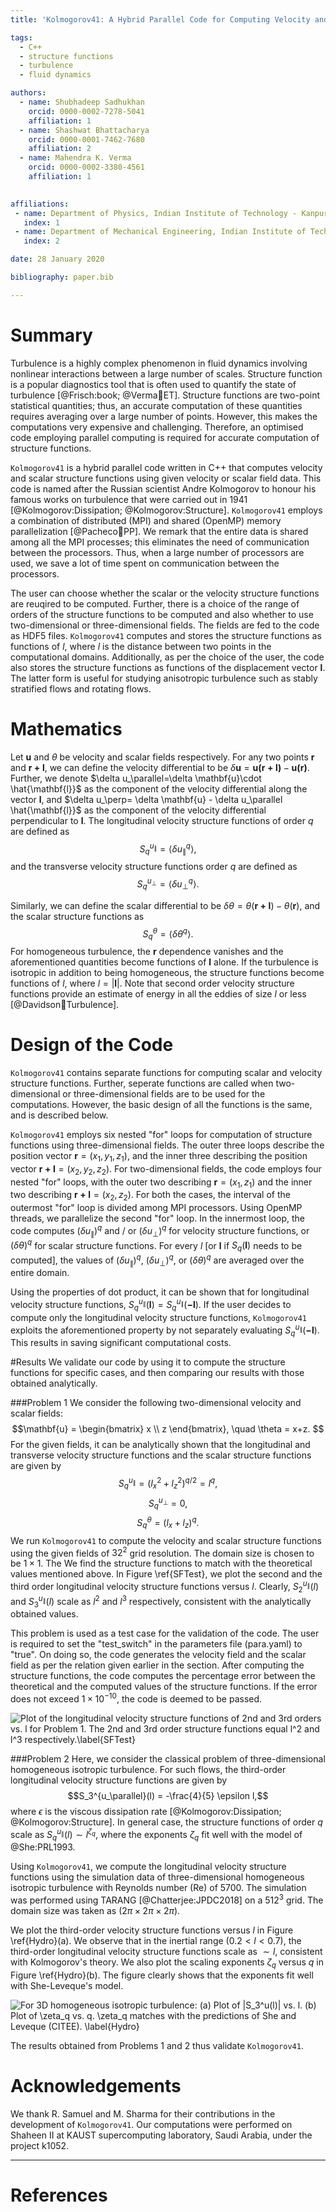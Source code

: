 ```yaml
---
title: 'Kolmogorov41: A Hybrid Parallel Code for Computing Velocity and Scalar Structure Functions'

tags:
  - C++
  - structure functions
  - turbulence
  - fluid dynamics

authors:
  - name: Shubhadeep Sadhukhan
    orcid: 0000-0002-7278-5041
    affiliation: 1
  - name: Shashwat Bhattacharya
    orcid: 0000-0001-7462-7680
    affiliation: 2
  - name: Mahendra K. Verma
    orcid: 0000-0002-3380-4561
    affiliation: 1
  

affiliations:
 - name: Department of Physics, Indian Institute of Technology - Kanpur
   index: 1
 - name: Department of Mechanical Engineering, Indian Institute of Technology - Kanpur
   index: 2

date: 28 January 2020

bibliography: paper.bib

---
```


# Summary

Turbulence is a highly complex phenomenon in fluid dynamics involving nonlinear interactions between a large number of scales. Structure function is a popular diagnostics tool that is often used to quantify the state of turbulence [@Frisch:book; @Verma:book:ET].  Structure functions are two-point statistical quantities; thus, an accurate computation of these quantities requires averaging over a large number of points. However, this makes the computations very expensive and challenging. Therefore, an optimised code employing parallel computing is required for accurate computation of structure functions.  

 ``Kolmogorov41`` is a hybrid parallel code written in C++ that computes velocity and scalar structure functions using given velocity or scalar field data. This code is named after the Russian scientist Andre Kolmogorov to honour his famous works on turbulence that were carried out in 1941 [@Kolmogorov:Dissipation; @Kolmogorov:Structure]. ``Kolmogorov41`` employs a combination of distributed (MPI) and shared (OpenMP) memory parallelization [@Pacheco:book:PP]. We remark that the entire data is shared among all the MPI processes; this eliminates the need of communication between the processors. Thus, when a large number of processors are used, we save a lot of time spent on communication between the processors. 
 
 The user can choose whether the scalar or the velocity structure functions are reuqired to be computed. Further, there is a choice of the range of orders of the structure functions to be computed and also whether to use two-dimensional or three-dimensional fields. The fields are fed to the code as HDF5 files. 
 ``Kolmogorov41`` computes and stores the structure functions as functions of $l$, where $l$ is the distance between two points in the computational domains. Additionally, as per the choice of the user, the code also stores the structure functions as functions of the displacement vector $\mathbf{l}$. The latter form is useful for studying anisotropic turbulence such as stably stratified flows and rotating flows.  


# Mathematics

Let $\mathbf{u}$ and $\theta$ be velocity and scalar fields respectively. For any two points $\mathbf{r}$ and $\mathbf{r+l}$, we can define the velocity differential to be $\delta \mathbf{u} = \mathbf{u(r+l)}-\mathbf{u(r)}$. Further, we denote $\delta u_\parallel=\delta \mathbf{u}\cdot \hat{\mathbf{l}}$ as the component of the velocity differential along the vector $\mathbf{l}$, and $\delta u_\perp= \delta \mathbf{u} - \delta u_\parallel \hat{\mathbf{l}}$ as the component of the velocity differential perpendicular to $\mathbf{l}$. The longitudinal velocity structure functions of order $q$ are defined as
$$ S_q^{u_\parallel} = \langle \delta u_\parallel^q \rangle,$$ 
and the transverse velocity structure functions order 
$q$ are defined as 
$$ S_q^{u_\perp} = \langle \delta u_\perp^q \rangle. $$ 

Similarly, we can define the scalar differential to be $\delta \theta = \theta (\mathbf{r+l}) - \theta(\mathbf{r})$, and the scalar structure functions as 
$$ S_q^\theta = \langle \delta \theta^q\rangle. $$
For homogeneous turbulence, the $\mathbf{r}$ dependence vanishes and the aforementioned quantities become functions of $\mathbf{l}$ alone. If the turbulence is isotropic in addition to being homogeneous, the structure functions become functions of $l$, where $l=|\mathbf{l}|$. Note that second order velocity structure functions provide an estimate of energy in all the eddies of size $l$ or less [@Davidson:book:Turbulence]. 

# Design of the Code

``Kolmogorov41`` contains separate functions for computing scalar and velocity structure functions. Further, seperate functions are called when two-dimensional or three-dimensional fields are to be used for the computations. However, the basic design of all the functions is the same, and is described below.

`Kolmogorov41` employs six nested "for" loops for computation of structure functions using three-dimensional fields. The outer three loops describe the position vector $\mathbf{r}=(x_1,y_1,z_1)$, and the inner three describing the position vector $\mathbf{r+l}=(x_2,y_2,z_2)$. For two-dimensional fields, the code employs four nested "for" loops, with the outer two describing $\mathbf{r}=(x_1,z_1)$ and the inner two describing $\mathbf{r+l}=(x_2,z_2)$. For both the cases, the interval of the outermost "for" loop is divided among MPI processors. Using OpenMP threads, we parallelize the second "for" loop. In the innermost loop, the code computes $(\delta u_\parallel)^q$ and / or $(\delta u_\perp)^q$ for velocity structure functions, or $(\delta \theta)^q$ for scalar structure functions. For every $l$ [or $\mathbf{l}$ if $S_q(\mathbf{l})$ needs to be computed], the values of $(\delta u_\parallel)^q$, $(\delta u_\perp)^q$, or $(\delta \theta)^q$ are averaged over the entire domain. 

Using the properties of dot product, it can be shown that for longitudinal velocity structure functions, $S_q^{u_\parallel}(\mathbf{l})= S_q^{u_\parallel}(\mathbf{-l})$. If the user decides to compute only the longitudinal velocity structure functions, `Kolmogorov41` exploits the aforementioned property by not separately evaluating $S_q^{u_\parallel}(\mathbf{-l})$. This results in saving significant computational costs.    

 
#Results
We validate our code by using it to compute the structure functions for specific cases, and then comparing our results with those obtained analytically.

###Problem 1
We consider the following two-dimensional velocity and scalar fields:
$$\mathbf{u} = 
\begin{bmatrix} 
x \\ z
\end{bmatrix}, \quad \theta = x+z.
$$
For the given fields, it can be analytically shown that the longitudinal and transverse velocity structure functions and the scalar structure functions are given by 
$$S_q^{u_\parallel} = (l_x^2 + l_z^2)^{q/2} = l^q,$$
$$S_q^{u_\perp} = 0,$$
$$S_q^\theta = (l_x+l_z)^q.$$
We run ``Kolmogorov41`` to compute the velocity and scalar structure functions using the given fields of $32^2$ grid resolution. The domain size is chosen to be $1 \times 1$. The We find the structure functions to match with the theoretical values mentioned above. In Figure \ref{SFTest}, we plot the second and the third order longitudinal velocity structure functions versus $l$. Clearly, $S_2^{u_\parallel}(l)$ and $S_3^{u_\parallel}(l)$ scale as $l^2$ and $l^3$ respectively, consistent with the analytically obtained values. 

This problem is used as a test case for the validation of the code. The user is required to set the "test_switch" in the parameters file (para.yaml) to "true". On doing so, the code generates the velocity field and the scalar field as per the relation given earlier in the section. After computing the structure functions, the code computes the percentage error between the theoretical and the computed values of the structure functions. If the error does not exceed $1\times 10^{-10}$, the code is deemed to be passed.

![Plot of the longitudinal velocity structure functions of 2nd and 3rd orders vs. $l$ for Problem 1. The 2nd and 3rd order structure functions equal $l^2$ and $l^3$ respectively.\label{SFTest}](SF_test.png)


###Problem 2
Here, we consider the classical problem of three-dimensional homogeneous isotropic turbulence. For such flows, the third-order longitudinal velocity structure functions are given by
$$S_3^{u_\parallel}(l) = -\frac{4}{5} \epsilon l,$$
where $\epsilon$ is the viscous dissipation rate [@Kolmogorov:Dissipation; @Kolmogorov:Structure]. In general case, the structure functions of order $q$ scale as $S_q^{u_\parallel}(l) \sim l^{\zeta_q}$, where the exponents $\zeta_q$ fit well with the model of @She:PRL1993.  

Using ``Kolmogorov41``, we compute the longitudinal velocity structure functions using the simulation data of three-dimensional homogeneous isotropic turbulence with Reynolds number (Re) of 5700. The simulation was performed using TARANG [@Chatterjee:JPDC2018] on a $512^3$ grid. The domain size was taken as ($2\pi \times 2\pi \times 2\pi$). 

We plot the third-order velocity structure functions versus $l$ in Figure \ref{Hydro}(a). We observe that in the inertial range ($0.2<l<0.7$), the third-order longitudinal velocity structure functions scale as $\sim l$, consistent with Kolmogorov's theory. We also plot the scaling exponents $\zeta_q$ versus $q$ in Figure \ref{Hydro}(b). The figure clearly shows that the exponents fit well with She-Leveque's model. 

![For 3D homogeneous isotropic turbulence: (a) Plot of $|S_3^u(l)|$ vs. $l$. (b) Plot of $\zeta_q$ vs. $q$. $\zeta_q$ matches with the predictions of She and Leveque (CITEE). \label{Hydro}](Hydro.png)

The results obtained from Problems 1 and 2 thus validate ``Kolmogorov41``.  


# Acknowledgements

We thank R. Samuel and M. Sharma for their contributions in the development of ``Kolmogorov41``. Our computations were performed on Shaheen II at KAUST supercomputing laboratory, Saudi Arabia, under the project k1052. 

---

# References

